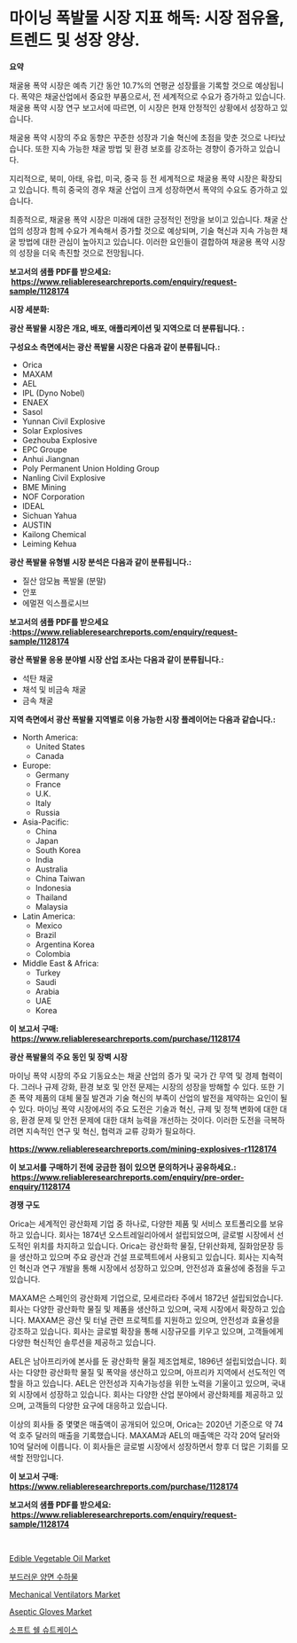 <p><h1>마이닝 폭발물 시장 지표 해독: 시장 점유율, 트렌드 및 성장 양상.</h1></p><p><strong>요약</strong></p>
<p><p>채굴용 폭약 시장은 예측 기간 동안 10.7%의 연평균 성장률을 기록할 것으로 예상됩니다. 폭약은 채굴산업에서 중요한 부품으로서, 전 세계적으로 수요가 증가하고 있습니다. 채굴용 폭약 시장 연구 보고서에 따르면, 이 시장은 현재 안정적인 상황에서 성장하고 있습니다.</p><p>채굴용 폭약 시장의 주요 동향은 꾸준한 성장과 기술 혁신에 초점을 맞춘 것으로 나타났습니다. 또한 지속 가능한 채굴 방법 및 환경 보호를 강조하는 경향이 증가하고 있습니다.</p><p>지리적으로, 북미, 아태, 유럽, 미국, 중국 등 전 세계적으로 채굴용 폭약 시장은 확장되고 있습니다. 특히 중국의 경우 채굴 산업이 크게 성장하면서 폭약의 수요도 증가하고 있습니다.</p><p>최종적으로, 채굴용 폭약 시장은 미래에 대한 긍정적인 전망을 보이고 있습니다. 채굴 산업의 성장과 함께 수요가 계속해서 증가할 것으로 예상되며, 기술 혁신과 지속 가능한 채굴 방법에 대한 관심이 높아지고 있습니다. 이러한 요인들이 결합하여 채굴용 폭약 시장의 성장을 더욱 촉진할 것으로 전망됩니다.</p></p>
<p><strong>보고서의 샘플 PDF를 받으세요: &nbsp;<a href="https://www.reliableresearchreports.com/enquiry/request-sample/1128174">https://www.reliableresearchreports.com/enquiry/request-sample/1128174</a></strong></p>
<p><strong>시장 세분화:</strong></p>
<p><strong> 광산 폭발물 시장은 개요, 배포, 애플리케이션 및 지역으로 더 분류됩니다. :</strong></p>
<p><strong>구성요소 측면에서는 광산 폭발물 시장은 다음과 같이 분류됩니다.:</strong></p>
<p><ul><li>Orica</li><li>MAXAM</li><li>AEL</li><li>IPL (Dyno Nobel)</li><li>ENAEX</li><li>Sasol</li><li>Yunnan Civil Explosive</li><li>Solar Explosives</li><li>Gezhouba Explosive</li><li>EPC Groupe</li><li>Anhui Jiangnan</li><li>Poly Permanent Union Holding Group</li><li>Nanling Civil Explosive</li><li>BME Mining</li><li>NOF Corporation</li><li>IDEAL</li><li>Sichuan Yahua</li><li>AUSTIN</li><li>Kailong Chemical</li><li>Leiming Kehua</li></ul></p>
<p><strong> 광산 폭발물 유형별 시장 분석은 다음과 같이 분류됩니다.:</strong></p>
<p><ul><li>질산 암모늄 폭발물 (분말)</li><li>안포</li><li>에멀젼 익스플로시브</li></ul></p>
<p><strong>보고서의 샘플 PDF를 받으세요 :<a href="https://www.reliableresearchreports.com/enquiry/request-sample/1128174">https://www.reliableresearchreports.com/enquiry/request-sample/1128174</a></strong></p>
<p><strong> 광산 폭발물 응용 분야별 시장 산업 조사는 다음과 같이 분류됩니다.:</strong></p>
<p><ul><li>석탄 채굴</li><li>채석 및 비금속 채굴</li><li>금속 채굴</li></ul></p>
<p><strong>지역 측면에서 광산 폭발물 지역별로 이용 가능한 시장 플레이어는 다음과 같습니다.:</strong></p>
<p><ul>
    <li>
        North America:
        <ul>
            <li>United States</li>
            <li>Canada</li>
        </ul>
    </li>
    <li>
        Europe:
        <ul>
            <li>Germany</li>
            <li>France</li>
            <li>U.K.</li>
            <li>Italy</li>
            <li>Russia</li>
        </ul>
    </li>
    <li>
        Asia-Pacific:
        <ul>
            <li>China</li>
            <li>Japan</li>
            <li>South Korea</li>
            <li>India</li>
            <li>Australia</li>
            <li>China Taiwan</li>
            <li>Indonesia</li>
            <li>Thailand</li>
            <li>Malaysia</li>
        </ul>
    </li>
    <li>
        Latin America:
        <ul>
            <li>Mexico</li>
            <li>Brazil</li>
            <li>Argentina Korea</li>
            <li>Colombia</li>
        </ul>
    </li>
    <li>
        Middle East & Africa:
        <ul>
            <li>Turkey</li>
            <li>Saudi</li>
            <li>Arabia</li>
            <li>UAE</li>
            <li>Korea</li>
        </ul>
    </li>
    </ul></p>
<p><strong>이 보고서 구매: &nbsp;<a href="https://www.reliableresearchreports.com/purchase/1128174">https://www.reliableresearchreports.com/purchase/1128174</a></strong></p>
<p><strong>광산 폭발물의 주요 동인 및 장벽 시장</strong></p>
<p><p>마이닝 폭약 시장의 주요 기동요소는 채굴 산업의 증가 및 국가 간 무역 및 경제 협력이다. 그러나 규제 강화, 환경 보호 및 안전 문제는 시장의 성장을 방해할 수 있다. 또한 기존 폭약 제품의 대체 물질 발견과 기술 혁신의 부족이 산업의 발전을 제약하는 요인이 될 수 있다. 마이닝 폭약 시장에서의 주요 도전은 기술과 혁신, 규제 및 정책 변화에 대한 대응, 환경 문제 및 안전 문제에 대한 대처 능력을 개선하는 것이다. 이러한 도전을 극복하려면 지속적인 연구 및 혁신, 협력과 교류 강화가 필요하다.</p></p>
<p><strong><a href="https://www.reliableresearchreports.com/mining-explosives-r1128174">https://www.reliableresearchreports.com/mining-explosives-r1128174</a></strong></p>
<p><strong>이 보고서를 구매하기 전에 궁금한 점이 있으면 문의하거나 공유하세요.: &nbsp;<a href="https://www.reliableresearchreports.com/enquiry/pre-order-enquiry/1128174">https://www.reliableresearchreports.com/enquiry/pre-order-enquiry/1128174</a></strong></p>
<p><strong>경쟁 구도</strong></p>
<p><p>Orica는 세계적인 광산화제 기업 중 하나로, 다양한 제품 및 서비스 포트폴리오를 보유하고 있습니다. 회사는 1874년 오스트레일리아에서 설립되었으며, 글로벌 시장에서 선도적인 위치를 차지하고 있습니다. Orica는 광산화학 물질, 단위산화제, 질화암문장 등을 생산하고 있으며 주요 광산과 건설 프로젝트에서 사용되고 있습니다. 회사는 지속적인 혁신과 연구 개발을 통해 시장에서 성장하고 있으며, 안전성과 효율성에 중점을 두고 있습니다.</p><p>MAXAM은 스페인의 광산화제 기업으로, 모세르라타 주에서 1872년 설립되었습니다. 회사는 다양한 광산화학 물질 및 제품을 생산하고 있으며, 국제 시장에서 확장하고 있습니다. MAXAM은 광산 및 터널 관련 프로젝트를 지원하고 있으며, 안전성과 효율성을 강조하고 있습니다. 회사는 글로벌 확장을 통해 시장규모를 키우고 있으며, 고객들에게 다양한 혁신적인 솔루션을 제공하고 있습니다.</p><p>AEL은 남아프리카에 본사를 둔 광산화학 물질 제조업체로, 1896년 설립되었습니다. 회사는 다양한 광산화학 물질 및 폭약을 생산하고 있으며, 아프리카 지역에서 선도적인 역할을 하고 있습니다. AEL은 안전성과 지속가능성을 위한 노력을 기울이고 있으며, 국내외 시장에서 성장하고 있습니다. 회사는 다양한 산업 분야에서 광산화제를 제공하고 있으며, 고객들의 다양한 요구에 대응하고 있습니다.</p><p>이상의 회사들 중 몇몇은 매출액이 공개되어 있으며, Orica는 2020년 기준으로 약 74억 호주 달러의 매출을 기록했습니다. MAXAM과 AEL의 매출액은 각각 20억 달러와 10억 달러에 이릅니다. 이 회사들은 글로벌 시장에서 성장하면서 향후 더 많은 기회를 모색할 전망입니다.</p></p>
<p><strong>이 보고서 구매: &nbsp; <a href="https://www.reliableresearchreports.com/purchase/1128174">https://www.reliableresearchreports.com/purchase/1128174</a></strong></p>
<p><strong>보고서의 샘플 PDF를 받으세요: &nbsp;<a href="https://www.reliableresearchreports.com/enquiry/request-sample/1128174">https://www.reliableresearchreports.com/enquiry/request-sample/1128174</a></strong><strong></strong></p>
<p>&nbsp;</p>
<p><p><a href="https://www.linkedin.com/pulse/edible-vegetable-oil-market-analysis-its-cagr-segmentation-8jgde?trackingId=%2FlYU7rMsMQjoVFWAfGt9wg%3D%3D">Edible Vegetable Oil Market</a></p><p><a href="https://medium.com/@reinaurphy35/%EB%B6%80%EB%93%9C%EB%9F%AC%EC%9A%B4-%EC%B8%A1%EB%A9%B4-%EC%A7%90-%EC%8B%9C%EC%9E%A5-%EC%8B%9C%EC%9E%A5-cagr-%EC%8B%9C%EC%9E%A5-%EB%8F%99%ED%96%A5-%EB%B0%8F-%EC%84%B1%EC%9E%A5-%EC%A0%84%EB%9E%B5%EC%97%90-%EB%8C%80%ED%95%9C-%ED%86%B5%EC%B0%B0%EB%A0%A5-bda9bc8acdc7">부드러운 양면 수하물</a></p><p><a href="https://sore-arch-6db.notion.site/Mechanical-Ventilators-Market-Insights-into-Market-CAGR-Market-Trends-and-Growth-Strategies-e70936d90b1b4ad0bba370f05ea98d14">Mechanical Ventilators Market</a></p><p><a href="https://www.linkedin.com/pulse/aseptic-gloves-market-key-successful-business-strategy-forecast-rcspc?trackingId=%2B86n2%2BD52JTsUeXbrooNXw%3D%3D">Aseptic Gloves Market</a></p><p><a href="https://medium.com/@reinaurphy35/%EC%86%8C%ED%94%84%ED%8A%B8%EC%89%98-%EA%B0%80%EB%B0%A9-%EC%8B%9C%EC%9E%A5-%EC%8B%9C%EC%9E%A5-%EC%A0%90%EC%9C%A0%EC%9C%A8-%EC%8B%9C%EC%9E%A5-%EB%8F%99%ED%96%A5-%EB%B0%8F-%EB%AF%B8%EB%9E%98-%EC%84%B1%EC%9E%A5-%ED%83%90%EA%B5%AC-bac84b144a00">소프트 쉘 슈트케이스</a></p></p>